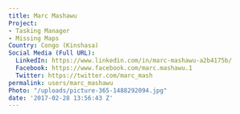 ```yaml
---
title: Marc Mashawu
Project:
- Tasking Manager
- Missing Maps
Country: Congo (Kinshasa)
Social Media (Full URL):
  LinkedIn: https://www.linkedin.com/in/marc-mashawu-a2b4175b/
  Facebook: https://www.facebook.com/marc.mashawu.1
  Twitter: https://twitter.com/marc_mash
permalink: users/marc_mashawu
Photo: "/uploads/picture-365-1488292094.jpg"
date: '2017-02-28 13:56:43 Z'
---
```


